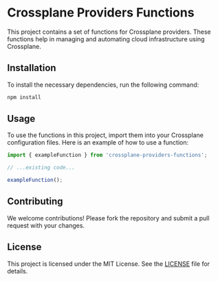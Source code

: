 # Crossplane Providers Functions

This project contains a set of functions for Crossplane providers. These functions help in managing and automating cloud infrastructure using Crossplane.

## Installation

To install the necessary dependencies, run the following command:

```sh
npm install
```

## Usage

To use the functions in this project, import them into your Crossplane configuration files. Here is an example of how to use a function:

```typescript
import { exampleFunction } from 'crossplane-providers-functions';

// ...existing code...

exampleFunction();
```

## Contributing

We welcome contributions! Please fork the repository and submit a pull request with your changes.

## License

This project is licensed under the MIT License. See the [LICENSE](LICENSE) file for details.
